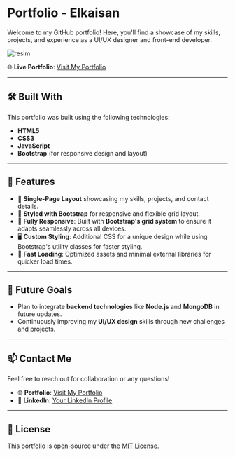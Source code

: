 # Portfolio - Elkaisan

Welcome to my GitHub portfolio! Here, you'll find a showcase of my skills, projects, and experience as a UI/UX designer and front-end developer.

![resim](https://github.com/user-attachments/assets/3ddd275a-ae82-4def-93cc-d2a13a833be9)


🌐 **Live Portfolio**: [Visit My Portfolio](https://elkaisan.github.io/Portfolyo/)

---

## 🛠 Built With

This portfolio was built using the following technologies:

- **HTML5**
- **CSS3**
- **JavaScript**
- **Bootstrap** (for responsive design and layout)

---

## 🎯 Features

- 📖 **Single-Page Layout** showcasing my skills, projects, and contact details.
- 🎨 **Styled with Bootstrap** for responsive and flexible grid layout.
- 📱 **Fully Responsive**: Built with **Bootstrap's grid system** to ensure it adapts seamlessly across all devices.
- 🖥️ **Custom Styling**: Additional CSS for a unique design while using Bootstrap's utility classes for faster styling.
- 🚀 **Fast Loading**: Optimized assets and minimal external libraries for quicker load times.

---

## 🌱 Future Goals

- Plan to integrate **backend technologies** like **Node.js** and **MongoDB** in future updates.
- Continuously improving my **UI/UX design** skills through new challenges and projects.

---

## 📫 Contact Me

Feel free to reach out for collaboration or any questions!

- 🌐 **Portfolio**: [Visit My Portfolio](https://elkaisan.github.io/Portfolyo/)
- 💼 **LinkedIn**: [Your LinkedIn Profile](https://www.linkedin.com/in/zeynep-sarican/)

---

## 📖 License

This portfolio is open-source under the [MIT License](LICENSE).
